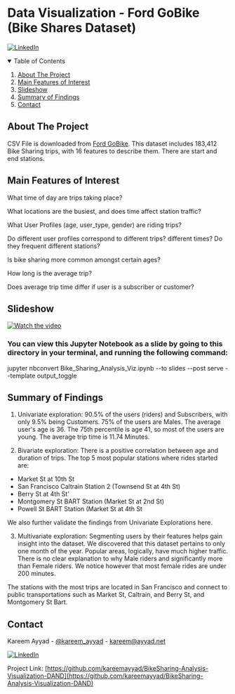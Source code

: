 
# Data Visualization - Ford GoBike (Bike Shares Dataset)

[![LinkedIn][linkedin-shield]][linkedin-url]
<!-- TABLE OF CONTENTS -->
<details open="open">
  <summary>Table of Contents</summary>
  <ol>
    <li>
      <a href="#about-the-project">About The Project</a>
    </li>
    <li>
      <a href="#main-features-of-interest">Main Features of Interest</a>
    </li>
    <li>
    <a href="#slideshow">Slideshow</a>
  </li>
 <li>
 <a href="#summary-of-findings">Summary of Findings</a>
    <li><a href="#contact">Contact</a></li>
  </ol>
</details>

## About The Project
CSV File is downloaded from [Ford GoBike](https://video.udacity-data.com/topher/2020/October/5f91cf38_201902-fordgobike-tripdata/201902-fordgobike-tripdata.csv). This dataset includes 183,412 Bike Sharing trips, with 16 features to describe them. There are start and end stations.

## Main Features of Interest
What time of day are trips taking place?

What locations are the busiest, and does time affect station traffic?

What User Profiles (age, user_type, gender) are riding trips?

Do different user profiles correspond to different trips? different times? Do they frequent different stations?

Is bike sharing more common amongst certain ages?

How long is the average trip?

Does average trip time differ if user is a subscriber or customer?


## Slideshow
[![Watch the video](https://user-images.githubusercontent.com/80590275/113487551-d2266100-94c9-11eb-8e12-2289df9e9b4c.gif)](https://user-images.githubusercontent.com/80590275/113487492-6c39d980-94c9-11eb-92d9-74f1f4228703.mp4)

### You can view this Jupyter Notebook as a slide by going to this directory in your terminal, and running the following command:
jupyter nbconvert Bike_Sharing_Analysis_Viz.ipynb --to slides --post serve --template output_toggle

## Summary of Findings
1. Univariate exploration: 90.5% of the users (riders) and Subscribers, with only 9.5% being Customers. 75% of the users are Males. The average user's age is 36. The 75th percentile is age 41, so most of the users are young. The average trip time is 11.74 Minutes.


2. Bivariate exploration: There is a positive correlation between age and duration of trips. The top 5 most popular stations where rides started are: 
-  Market St at 10th St
-  San Francisco Caltrain Station 2  (Townsend St at 4th St)
-  Berry St at 4th St'
-  Montgomery St BART Station (Market St at 2nd St)
-  Powell St BART Station (Market St at 4th St

We also further validate the findings from Univariate Explorations here.

3. Multivariate exploration: Segmenting users by their features helps gain insight into the dataset. We discovered that this dataset pertains to only one month of the year. Popular areas, logically, have much higher traffic. There is no clear explanation to why Male riders and significantly more than Female riders. We notice however that most female rides are under 200 minutes.

 
The stations with the most trips are located in San Francisco and connect to public transportations such as Market St, Caltrain, and Berry St, and Montgomery St Bart.

<!-- CONTACT -->
## Contact

Kareem Ayyad - [@kareem_ayyad](https://twitter.com/kareem_ayyad) - kareem@ayyad.net

[![LinkedIn][linkedin-shield]][linkedin-url]

Project Link: [https://github.com/kareemayyad/BikeSharing-Analysis-Visualization-DAND](https://github.com/kareemayyad/BikeSharing-Analysis-Visualization-DAND)

[linkedin-shield]: https://img.shields.io/badge/-LinkedIn-black.svg?style=for-the-badge&logo=linkedin&colorB=555
[linkedin-url]: https://www.linkedin.com/in/kareemayyad/
